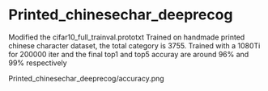 # Printed_chinesechar_deeprecog
Modified the cifar10_full_trainval.prototxt
Trained on handmade printed chinese character dataset, the total category is 3755.
Trained with a 1080Ti for 200000 iter and the final top1 and top5 accuray are around 96% and 99% respectively 


Printed_chinesechar_deeprecog/accuracy.png
